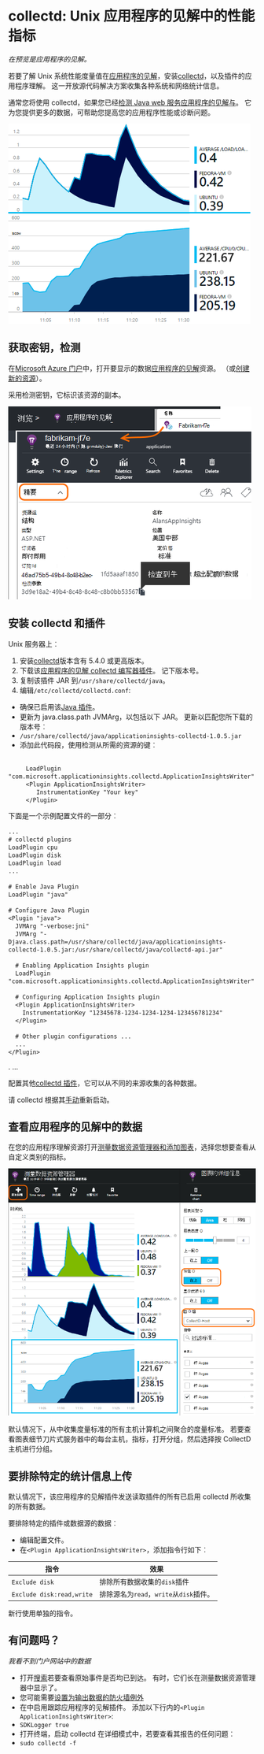 <properties 
    pageTitle="collectd︰ 在 Unix 应用程序的见解中的 Java 的性能统计" 
    description="扩展的网站 Java 插件 CollectD 监视的应用程序的见解" 
    services="application-insights" 
    documentationCenter="java"
    authors="alancameronwills" 
    manager="douge"/>

<tags 
    ms.service="application-insights" 
    ms.workload="tbd" 
    ms.tgt_pltfrm="ibiza" 
    ms.devlang="na" 
    ms.topic="article" 
    ms.date="08/24/2016" 
    ms.author="awills"/>
 
# <a name="collectd-unix-performance-metrics-in-application-insights"></a>collectd: Unix 应用程序的见解中的性能指标

*在预览是应用程序的见解。*

若要了解 Unix 系统性能度量值在[应用程序的见解](app-insights-overview.md)，安装[collectd](http://collectd.org/)，以及插件的应用程序理解。 这一开放源代码解决方案收集各种系统和网络统计信息。

通常您将使用 collectd，如果您已经[检测 Java web 服务应用程序的见解与][java]。 它为您提供更多的数据，可帮助您提高您的应用程序性能或诊断问题。 

![示例图表](./media/app-insights-java-collectd/sample.png)

## <a name="get-your-instrumentation-key"></a>获取密钥，检测

在[Microsoft Azure 门户](https://portal.azure.com)中，打开要显示的数据[应用程序的见解](app-insights-overview.md)资源。 （或[创建新的资源](app-insights-create-new-resource.md)）。

采用检测密钥，它标识该资源的副本。

![浏览所有，请打开所需的资源，然后精要下拉列表中，选择，并复制检测密钥](./media/app-insights-java-collectd/02-props.png)



## <a name="install-collectd-and-the-plug-in"></a>安装 collectd 和插件

Unix 服务器上︰

1. 安装[collectd](http://collectd.org/)版本含有 5.4.0 或更高版本。
2. 下载该[应用程序的见解 collectd 编写器插件](https://aka.ms/aijavasdk)。 记下版本号。
3. 复制该插件 JAR 到`/usr/share/collectd/java`。
3. 编辑`/etc/collectd/collectd.conf`:
 * 确保已启用该[Java 插件](https://collectd.org/wiki/index.php/Plugin:Java)。
 * 更新为 java.class.path JVMArg，以包括以下 JAR。 更新以匹配您所下载的版本号︰
  * `/usr/share/collectd/java/applicationinsights-collectd-1.0.5.jar`
 * 添加此代码段，使用检测从所需的资源的键︰

```

     LoadPlugin "com.microsoft.applicationinsights.collectd.ApplicationInsightsWriter"
     <Plugin ApplicationInsightsWriter>
        InstrumentationKey "Your key"
     </Plugin>
```

下面是一个示例配置文件的一部分︰

    ...
    # collectd plugins
    LoadPlugin cpu
    LoadPlugin disk
    LoadPlugin load
    ...

    # Enable Java Plugin
    LoadPlugin "java"

    # Configure Java Plugin
    <Plugin "java">
      JVMArg "-verbose:jni"
      JVMArg "-Djava.class.path=/usr/share/collectd/java/applicationinsights-collectd-1.0.5.jar:/usr/share/collectd/java/collectd-api.jar"

      # Enabling Application Insights plugin
      LoadPlugin "com.microsoft.applicationinsights.collectd.ApplicationInsightsWriter"
                
      # Configuring Application Insights plugin
      <Plugin ApplicationInsightsWriter>
        InstrumentationKey "12345678-1234-1234-1234-123456781234"
      </Plugin>

      # Other plugin configurations ...
      ...
    </Plugin>
.   ...

配置其他[collectd 插件](https://collectd.org/wiki/index.php/Table_of_Plugins)，它可以从不同的来源收集的各种数据。

请 collectd 根据其[手动](https://collectd.org/wiki/index.php/First_steps)重新启动。

## <a name="view-the-data-in-application-insights"></a>查看应用程序的见解中的数据

在您的应用程序理解资源打开[测量数据资源管理器和添加图表][metrics]，选择您想要查看从自定义类别的指标。

![](./media/app-insights-java-collectd/result.png)

默认情况下，从中收集度量标准的所有主机计算机之间聚合的度量标准。 若要查看图表细节刀片式服务器中的每台主机，指标，打开分组，然后选择按 CollectD 主机进行分组。


## <a name="to-exclude-upload-of-specific-statistics"></a>要排除特定的统计信息上传

默认情况下，该应用程序的见解插件发送读取插件的所有已启用 collectd 所收集的所有数据。 

要排除特定的插件或数据源的数据︰

* 编辑配置文件。 
* 在`<Plugin ApplicationInsightsWriter>`，添加指令行如下︰

指令 | 效果
---|---
`Exclude disk` | 排除所有数据收集的`disk`插件
`Exclude disk:read,write` | 排除源名为`read`，`write`从`disk`插件。

新行使用单独的指令。


## <a name="problems"></a>有问题吗？

*我看不到门户网站中的数据*

* 打开[搜索][diagnostic]若要查看原始事件是否均已到达。 有时，它们长在测量数据资源管理器中显示了。
* 您可能需要[设置为输出数据的防火墙例外](app-insights-ip-addresses.md)
* 在中启用跟踪应用程序的见解插件。 添加以下行内的`<Plugin ApplicationInsightsWriter>`:
 *  `SDKLogger true`
* 打开终端，启动 collectd 在详细模式中，若要查看其报告的任何问题︰
 * `sudo collectd -f`




<!--Link references-->

[api]: app-insights-api-custom-events-metrics.md
[apiexceptions]: app-insights-api-custom-events-metrics.md#track-exception
[availability]: app-insights-monitor-web-app-availability.md
[diagnostic]: app-insights-diagnostic-search.md
[eclipse]: app-insights-java-eclipse.md
[java]: app-insights-java-get-started.md
[javalogs]: app-insights-java-trace-logs.md
[metrics]: app-insights-metrics-explorer.md
[usage]: app-insights-web-track-usage.md

 
